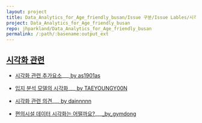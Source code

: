```yaml
---
layout: project
title: Data_Analytics_for_Age_friendly_busan/Issue 구분/Issue Lables/시각화 관련
project: Data_Analytics_for_Age_friendly_busan
repo: jhparkland/Data_Analytics_for_Age_friendly_busan
permalink: /:path/:basename:output_ext
---
```


## [시각화 관련](https://github.com/pwjdgus/Data_Analytics_for_Age_friendly_busan/labels/%EC%8B%9C%EA%B0%81%ED%99%94%20%EA%B4%80%EB%A0%A8)

- [시각화 관련 추가요소](https://github.com/pwjdgus/Data_Analytics_for_Age_friendly_busan/issues/179)___[ by as1901as](https://github.com/as1901as)

- [입지 분석 모델의 시각화](https://github.com/pwjdgus/Data_Analytics_for_Age_friendly_busan/issues/183)___[ by TAEYOUNGY00N](https://github.com/TAEYOUNGY00N)

- [시각화 관련 의견](https://github.com/pwjdgus/Data_Analytics_for_Age_friendly_busan/issues/223)___[ by dainnnnn](https://github.com/dainnnnn)

- [편의시설 데이터 시각화는 어떨까요?](https://github.com/pwjdgus/Data_Analytics_for_Age_friendly_busan/issues/278)___[_by_gymdong](https://github.com/gymdong)
